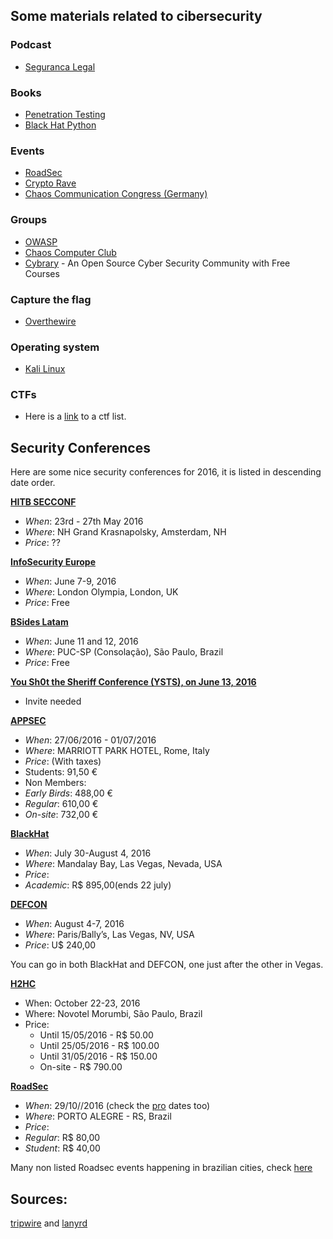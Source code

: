 Some materials related to cibersecurity
---------------------------------------

### Podcast

- [Seguranca Legal](http://www.segurancalegal.com/)

### Books

- [Penetration Testing](https://www.goodreads.com/book/show/18771903-penetration-testing?from_search=true&search_version=service)
- [Black Hat Python](https://www.goodreads.com/book/show/22299369-black-hat-python)

### Events

- [RoadSec](http://roadsec.com.br/)
- [Crypto Rave](https://cryptorave.org/)
- [Chaos Communication Congress (Germany)](https://events.ccc.de/congress/)

### Groups

- [OWASP](https://www.owasp.org/index.php/Main_Page)
- [Chaos Computer Club](https://www.ccc.de/en/?language=en)
- [Cybrary](https://www.cybrary.it/) - An Open Source Cyber Security Community with Free Courses

### Capture the flag

- [Overthewire](http://overthewire.org/wargames/)

### Operating system

- [Kali Linux](https://www.kali.org/)

### CTFs
- Here is a [link](https://ctftime.org/event/list/upcoming) to a ctf list.

## Security Conferences

Here are some nice security conferences for 2016, it is listed in descending date order.

**[HITB SECCONF](http://conference.hitb.org/hitbsecconf2016ams/)**

- *When*: 23rd - 27th May 2016
- *Where*: NH Grand Krasnapolsky, Amsterdam, NH
- *Price*: ??

**[InfoSecurity Europe](http://www.infosecurityeurope.com/)**

- *When*: June 7-9, 2016
- *Where*: London Olympia, London, UK
- *Price*: Free

**[BSides Latam](http://www.securitybsides.com/w/page/104120015/BSidesLatam)**

- *When*: June 11 and 12, 2016
- *Where*: PUC-SP (Consolação), São Paulo, Brazil
- *Price*: Free

**[You Sh0t the Sheriff Conference (YSTS), on June 13, 2016](http://www.ysts.org/)**

-  Invite needed

**[APPSEC](http://2016.appsec.eu/)**

- *When*: 27/06/2016 - 01/07/2016
- *Where*: MARRIOTT PARK HOTEL, Rome, Italy
- *Price*: (With taxes)
 - Students: 91,50 €
 - Non Members:
  - *Early Birds*: 488,00 €
  - *Regular*: 610,00 €
  - *On-site*: 732,00 €

**[BlackHat](http://blackhat.com/)**

- *When*: July 30-August 4, 2016
- *Where*: Mandalay Bay, Las Vegas, Nevada, USA
- *Price*:
 - *Academic*: R$ 895,00(ends 22 july)

**[DEFCON](https://www.defcon.org/index.html)**

- *When*: August 4-7, 2016
- *Where*: Paris/Bally’s, Las Vegas, NV, USA
- *Price*: U$ 240,00

You can go in both BlackHat and DEFCON, one just after the other in Vegas.

**[H2HC](https://www.h2hc.com.br/h2hc/pt/inscricoes)**
- When: October 22-23, 2016
- Where: Novotel Morumbi, São Paulo, Brazil
- Price: 
    - Until 15/05/2016 - R$ 50.00
    - Until 25/05/2016 - R$ 100.00
    - Until 31/05/2016 - R$ 150.00
    - On-site - R$ 790.00

**[RoadSec](http://roadsec.com.br)**

- *When*: 29/10//2016 (check the [pro](http://roadsec.com.br/calendario2016) dates too)
- *Where*: PORTO ALEGRE - RS, Brazil
- *Price*:
 - *Regular*: R$ 80,00
 - *Student*: R$ 40,00

Many non listed Roadsec events happening in brazilian cities, check [here](http://roadsec.com.br/calendario2016)

## Sources:

[tripwire](http://www.tripwire.com/state-of-security/off-topic/the-top-10-information-security-conferences-of-2016/) and [lanyrd](http://lanyrd.com/topics/cyber-security/)
